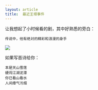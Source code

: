 ```yaml
---
layout: article
title:  最近王垠事件
---
```


让我想起了小时候看的剧，其中好熟悉的旁白：

```
传说中，他有绝对的精彩和浪漫的身手
```

![](/images/xiake.jpeg)


如果写首诗给你：

```
本是天山雪莲
硬闯江湖泥潭
你已看山看水
人间瘴气污烟
```